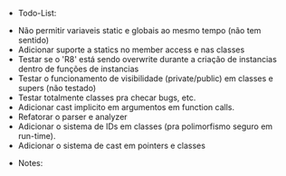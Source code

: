 * Todo-List:
 - Não permitir variaveis static e globais ao mesmo tempo (não tem sentido)
 - Adicionar suporte a statics no member access e nas classes
 - Testar se o 'R8' está sendo overwrite durante a criação de instancias dentro de funções de instancias
 - Testar o funcionamento de visibilidade (private/public) em classes e supers (não testado)
 - Testar totalmente classes pra checar bugs, etc.
 - Adicionar cast implicito em argumentos em function calls.
 - Refatorar o parser e analyzer
 - Adicionar o sistema de IDs em classes (pra polimorfismo seguro em run-time).
 - Adicionar o sistema de cast em pointers e classes

* Notes: